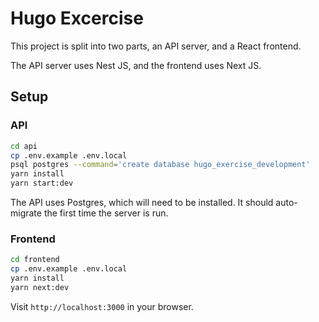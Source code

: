 Hugo Excercise
==============

This project is split into two parts, an API server, and a React frontend.

The API server uses Nest JS, and the frontend uses Next JS.

Setup
-----

### API

```sh
cd api
cp .env.example .env.local
psql postgres --command='create database hugo_exercise_development'
yarn install
yarn start:dev
```

The API uses Postgres, which will need to be installed. It should auto-migrate
the first time the server is run.

### Frontend

```sh
cd frontend
cp .env.example .env.local
yarn install
yarn next:dev
```

Visit `http://localhost:3000` in your browser.
